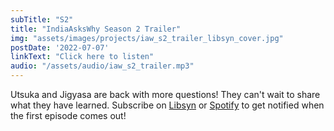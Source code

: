 ```yaml
---
subTitle: "S2" 
title: "IndiaAsksWhy Season 2 Trailer"
img: "assets/images/projects/iaw_s2_trailer_libsyn_cover.jpg"
postDate: '2022-07-07'
linkText: "Click here to listen"
audio: "/assets/audio/iaw_s2_trailer.mp3"
---
```

Utsuka and Jigyasa are back with more questions! They can't wait to share what they have learned. Subscribe on [Libsyn](https://directory.libsyn.com/shows/view/id/92a706de-56e9-4419-8ec5-20fc560ea319) or [Spotify](https://open.spotify.com/show/0cMUuuSNUoByOb0Z9VJotr?si=9d7ccc4e3260489f) to get notified when the first episode comes out! 